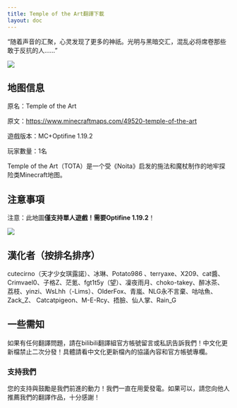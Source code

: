 ```yaml
---
title: Temple of the Art翻譯下載
layout: doc
---
```


“随着声音的汇聚，心灵发现了更多的神祇。光明与黑暗交汇，混乱必将席卷那些敢于反抗的人……”

![](https://www.minecraftmaps.com/images/jdownloads/screenshots/TempleoftheArt_LOGO.jpg)

## 地图信息

原名：Temple of the Art

原文：https://www.minecraftmaps.com/49520-temple-of-the-art

遊戲版本：MC+Optifine 1.19.2

玩家數量：1名

Temple of the Art（TOTA）是一个受《Noita》启发的施法和魔杖制作的地牢探险类Minecraft地图。

<DownloadLinks :methods="[
  { id: 'dl', text: '下載地圖和翻譯', icon: '/imgs/svg/lanzou.svg', link: '/doing/' },
  { id: 'bilibili', text: '宣傳片與安裝教程', icon: '/imgs/svg/bilibili.svg', link: '/doing/' },
  { id: 'lazy', text: '懶漢下載', icon: '/imgs/logo/logo_64.png', link: '/lazy/' }
]" />

## 注意事項

注意：此地圖**僅支持單人遊戲！需要Optifine 1.19.2**！

![](https://www.minecraftmaps.com/images/jdownloads/screenshots/TempleoftheArt%209.jpg)

## 漢化者（按排名排序）

cutecirno（天才少女琪露諾）、冰琳、Potato986 、terryaxe、X209、cat醬、
Crimvael0、子格Z、茫氪、fgt1t5y（望）、凜夜雨月、choko-takey、醉冰茶、
荔枝、yinzi、WsLhh（-Lims）、OlderFox、青嵐、NLG永不言棄、咕咕魚、Zack_Z、
Catcatpigeon、M-E-Rcy、捂臉、仙人掌、Rain_G

## 一些需知

如果有任何翻譯問題，請在bilibili翻譯組官方帳號留言或私訊告訴我們！中文化更新檔禁止二次分發！具體請看中文化更新檔內的協議內容和官方帳號專欄。

### 支持我們

您的支持與鼓勵是我們前進的動力！我們一直在用愛發電。如果可以，請您向他人推薦我們的翻譯作品，十分感謝！

